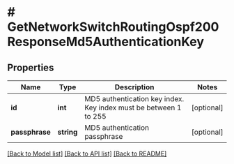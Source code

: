 # # GetNetworkSwitchRoutingOspf200ResponseMd5AuthenticationKey

## Properties

Name | Type | Description | Notes
------------ | ------------- | ------------- | -------------
**id** | **int** | MD5 authentication key index. Key index must be between 1 to 255 | [optional]
**passphrase** | **string** | MD5 authentication passphrase | [optional]

[[Back to Model list]](../../README.md#models) [[Back to API list]](../../README.md#endpoints) [[Back to README]](../../README.md)
